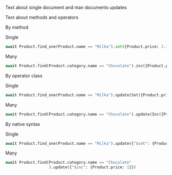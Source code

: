 Text about single document and man documents updates

Text about methods and operators

By method

Single
```python
await Product.find_one(Product.name == "Milka").set({Product.price: 3.33})
```

Many
```python
await Product.find(Product.category.name == "Chocolate").inc({Product.price: 1})
```

By operator class

Single
```python
await Product.find_one(Product.name == "Milka").update(Set({Product.price: 3.33}))
```

Many
```python
await Product.find(Product.category.name == "Chocolate").update(Inc({Product.price: 1}))
```

By native syntax

Single
```python
await Product.find_one(Product.name == "Milka").update({"$set": {Product.price: 3.33}})
```

Many
```python
await Product.find(Product.category.name == "Chocolate"
                   ).update({"$inc": {Product.price: 1}})
```
